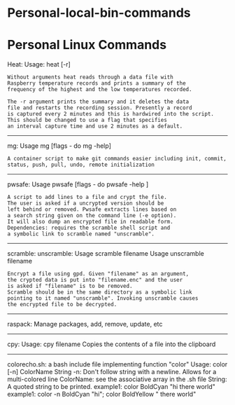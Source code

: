 # Personal-local-bin-commands
# Personal Linux Commands


Heat:
    Usage: heat [-r]
        
    Without arguments heat reads through a data file with
    Raspberry temperature records and prints a summary of the
    frequency of the highest and the low temperatures recorded.
    
    The -r argument prints the summary and it deletes the data
    file and restarts the recording session. Presently a record
    is captured every 2 minutes and this is hardwired into the script.
    This should be changed to use a flag that specifies
    an interval capture time and use 2 minutes as a default.

--------------------

mg:
    Usage mg [flags - do mg -help]

    A container script to make git commands easier including init, commit,
    status, push, pull, undo, remote initialization

--------------------

pwsafe:
    Usage pwsafe [flags - do pwsafe -help ]

    A script to add lines to a file and crypt the file.
    The user is asked if a uncrypted version should be 
    left behind or removed. Pwsafe extracts lines based on
    a search string given on the command line (-e option).
    It will also dump an encrypted file in readable form.
    Dependencies: requires the scramble shell script and
    a symbolic link to scramble named "unscramble".
    
--------------------

scramble:
unscramble:
    Usage scramble filename
    Usage unscramble filename

    Encrypt a file using gpd. Given "filename" as an argument,
    the crypted data is put into "filename.enc" and the user
    is asked if "filename" is to be removed. 
    Scramble should be in the same directory as a symbolic link
    pointing to it named "unscramble". Invoking unscramble causes
    the encrypted file to be decrypted.

--------------------

raspack:
    Manage packages, add, remove, update, etc

--------------------

cpy:
   Usage: cpy filename
   Copies the contents of a file into the clipboard 

--------------------
colorecho.sh: a bash include file implementing function "color"
    Usage:  color [-n] ColorName String
    -n: Don't follow string with a newline. Allows for a multi-colored line
    ColorName: see the associative array in the .sh file
    String: A quoted string to be printed.
    example1: color BoldCyan "hi there world"
    example1: color -n BoldCyan "hi"; color BoldYellow " there world"



